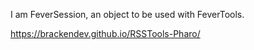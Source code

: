 I am FeverSession, an object to be used with FeverTools.

<https://brackendev.github.io/RSSTools-Pharo/>